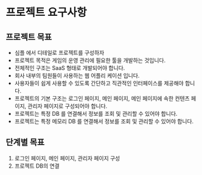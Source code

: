 # 프로젝트 요구사항

## 프로젝트 목표
- 심플 에서 디테일로 프로젝트를 구성하자
- 프로젝트 목적은 게임의 운영 관리에 필요한 툴을 개발하는 것입니다.
- 전체적인 구조는 SaaS 형태로 개발되어야 합니다.
- 회사 내부의 팀원들이 사용하는 웹 어플리 케이션 입니다.
- 사용자들이 쉽게 사용할 수 있도록 간단하고 직관적인 인터페이스를 제공해야 합니다.
- 프로젝트의 기본 구조는 로그인 페이지, 메인 페이지, 메인 페이지에 속한 컨텐츠 페이지, 관리자 페이지로 구성되어야 합니다.
- 프로젝트는 특정 DB 를 연결해서 정보를 조회 및 관리할 수 있어야 합니다.
- 프로젝트는 특정 메모리 DB 를 연결해서 정보를 조회 및 관리할 수 있어야 합니다.

## 단계별 목표
1. 로그인 페이지, 메인 페이지, 관리자 페이지 구성
2. 프로젝트 DB의 연결
